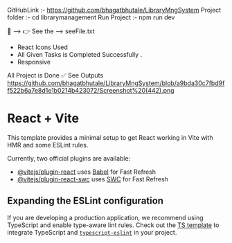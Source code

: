 
GitHubLink :- https://github.com/bhagatbhutale/LibraryMngSystem
Project folder :- cd librarymanagement 
Run Project :- npm run dev

 📁 --> 👉 See the --> seeFile.txt
 - React Icons Used 
 - All Given Tasks is Completed Successfully .
 - Responsive

 All Project is Done ✅ 
 See Outputs 
 https://github.com/bhagatbhutale/LibraryMngSystem/blob/a9bda30c7fbd9ff522b6a7e8d1e1b0214b423072/Screenshot%20(442).png





# React + Vite


This template provides a minimal setup to get React working in Vite with HMR and some ESLint rules.

Currently, two official plugins are available:

- [@vitejs/plugin-react](https://github.com/vitejs/vite-plugin-react/blob/main/packages/plugin-react/README.md) uses [Babel](https://babeljs.io/) for Fast Refresh
- [@vitejs/plugin-react-swc](https://github.com/vitejs/vite-plugin-react-swc) uses [SWC](https://swc.rs/) for Fast Refresh

## Expanding the ESLint configuration

If you are developing a production application, we recommend using TypeScript and enable type-aware lint rules. Check out the [TS template](https://github.com/vitejs/vite/tree/main/packages/create-vite/template-react-ts) to integrate TypeScript and [`typescript-eslint`](https://typescript-eslint.io) in your project.
